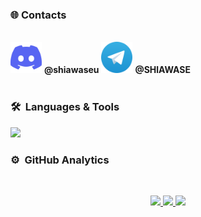 
### 🌐&nbsp;Contacts 
 <br/> <img height="50em" width="50rem" src="/assets/discord.svg"/>    **@shiawaseu**              <img height="50em" width="50rem" src="/assets/telegram.svg"/> **@SHlAWASE**
<br/><br/>
### 🛠 &nbsp;Languages & Tools
<p align="left"> <a href="https://github.com/shiawaseu"><img src="https://skillicons.dev/icons?i=cs,javascript,nodejs,typescript,python,lua,astro,next,react,vscode"> </a> </p>

### ⚙️ &nbsp;GitHub Analytics

<br/><p align="center">
<a href="https://github.com/shiawaseu">
  <img height="180em" src="http://github-profile-summary-cards.vercel.app/api/cards/profile-details?username=shiawaseu&theme=tokyonight"/>
  <img height="180em" src="http://github-profile-summary-cards.vercel.app/api/cards/repos-per-language?username=shiawaseu&theme=tokyonight"/>
  <img height="180em" src="http://github-profile-summary-cards.vercel.app/api/cards/stats?username=shiawaseu&theme=tokyonight"/>
</a>
</p>
